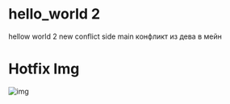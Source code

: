 # hello_world 2
hellow world 2
new conflict side main
конфликт из дева в мейн

<h1>
    Hotfix Img
</h1>

<img src="https://pbs.twimg.com/profile_images/1701878932176351232/AlNU3WTK_400x400.jpg" alt="img">